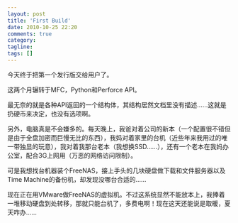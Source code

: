 ```yaml
---
layout: post
title: 'First Build'
date: 2010-10-25 22:20
comments: true
category: 
tagline: 
tags: []
---
```

    

今天终于把第一个发行版交给用户了。

这两个月辗转于MFC，Python和Perforce API。

最无奈的就是各种API返回的一个结构体，其结构居然文档里没有描述……这就是扔硬币来决定，也没有选项啊。

另外，电脑真是不会嫌多的。每天晚上，我爸对着公司的新本（一个配置很不错但是由于全盘加密而巨慢无比的东西），我妈对着家里的台机（近些年来我用过的唯一带独显的玩意），我对着我那台老本（我想换SSD……），还有一个老本在我妈办公室，配合3G上网用（万恶的网络访问限制）。

可是我想找台机器装个FreeNAS，接上手头的几块硬盘做下载和文件服务器以及Time Machine的备份机，却发现没哪台合适的……

现在正在用VMware做FreeNAS的虚拟机。不过这系统显然不能放本上，我捧着一堆移动硬盘到处转移，那就只能台机了，多费电啊！现在这天还能说是取暖，夏天咋办……
